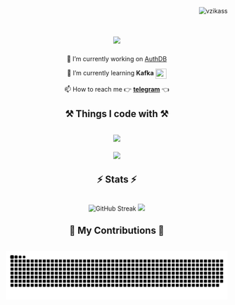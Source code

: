 <p align="right"> <img src="https://komarev.com/ghpvc/?username=vzikass&label=Profile%20views&color=000000&style=plastic" alt="vzikass" /> </p>

<h1 align="center">
    <img src="https://readme-typing-svg.demolab.com?font=Righteous&size=25&duration=3500&pause=900&background=FFFFFF00&center=true&vCenter=true&width=435&lines=Hello!%F0%9F%91%8B++;I'm+Ivkin+Vyacheslav!+;Golang+developer.;A+problem+solver.;Responsible+person.;Uh...+i+don't+know...;there+will+be+nothing+more+here...;Nothing+will+happen+here+for+sure!;don't+waste+your+time+and+move+on!;So..+you're+still+here%3F%3F;I'm+gonna+restart+the+loop+now.+;See+ya!+%3A)" />
</h1>
<div align="center">

🔭 I’m currently working on [AuthDB](https://github.com/vzikass/AuthDB)

🌱 I’m currently learning **Kafka** <img src="https://skillicons.dev/icons?i=kafka" style="width: 25px; height: 23px; vertical-align: middle;" />
 
📫 How to reach me 👉 **[telegram](https://t.me/vzikass)** 👈

<p align="left">

</div>
<h2 align="center">⚒️ Things I code with ⚒️</h2>
<br/>
<div align="center">
    <div>
        <img src="https://skillicons.dev/icons?i=golang,docker,postgres,mysql,github,git" />
    </div>
    <div style="margin-top: 20px;"> 
        <img src="https://skillicons.dev/icons?i=postman,html,css,githubactions,markdown,kubernetes,nginx" />
    </div>
</div>

<h2 align="center">⚡ Stats ⚡</h2>
<br>
<div align=center>
  <img width=390 src="https://streak-stats.demolab.com?user=vzikass&theme=meta-dark&date_format=j%20M%5B%20Y%5D" alt="GitHub Streak"/>
  <img width=390 src="https://github-readme-stats.vercel.app/api?username=vzikass&show_icons=true&theme=radical" />
  <br/>
</div>

<div align="center">
  <h2>🐍 My Contributions 🐍</h2>
  <br>
  <img alt="snake eating my contributions" src="https://raw.githubusercontent.com/vzikass/vzikass/output/github-contribution-grid-snake.svg" />
